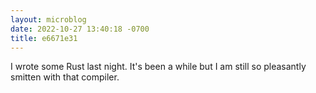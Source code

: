 ```yaml
---
layout: microblog
date: 2022-10-27 13:40:18 -0700
title: e6671e31
---
```

I wrote some Rust last night. It's been a while but I am still so pleasantly smitten with that compiler.
